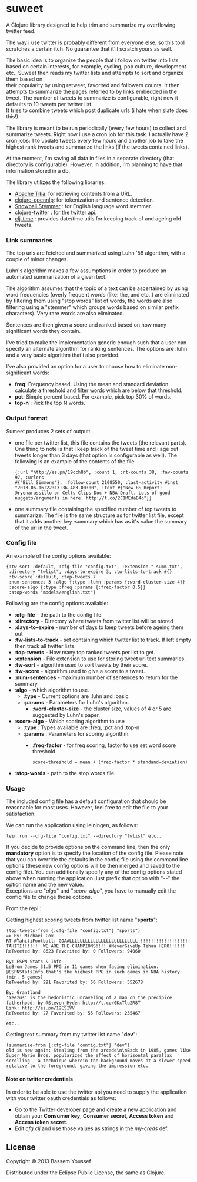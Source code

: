 # suweet

A Clojure library designed to help trim and summarize my overflowing twitter feed.

The way i use twitter is probably different from everyone else, so this tool scratches a certain itch. No guarantee that it'll scratch yours as well.

The basic idea is to organize the people that i follow on twitter into lists based on certain interests, for example, cycling, pop culture, development etc..
Suweet then reads my twitter lists and attempts to sort and organize them based on  
their popularity by using retweet, favorited and followers counts. It then attempts to summarize the pages referred to by links embedded in the tweet. The number of tweets to summarize is configurable, right now it defaults to 10 tweets per twitter list.  
It tries to combine tweets which post duplicate urls (i hate when slate does this!).

The library is meant to be run periodically (every few hours) to collect and summarize tweets.
Right now i use a cron job for this task. I actually have 2 cron jobs: 1 to update tweets every few hours and another job to take the highest rank tweets and summarize the links (if the tweets contained links).

At the moment, i'm saving all data in files in a separate directory (that directory is configurable). However, in addition, I'm planning to have that information stored in a db.

The library utilizes the following libraries:

- [Apache Tika](http://tika.apache.org/): for retrieving contents from a URL.
- [clojure-opennlp](https://github.com/dakrone/clojure-opennlp): for tokenization and sentence detection.
- [Snowball Stemmer](http://snowball.tartarus.org/) : for English language word stemmer.
- [clojure-twitter](https://github.com/mattrepl/clojure-twitter) : for the twitter api.
- [clj-time](https://github.com/KirinDave/clj-time) : provides date/time utils for keeping track of and ageing old tweets.


### Link summaries
The top urls are fetched and summarized using Luhn '58 algorithm, with a couple of minor changes. 

Luhn's algorithm makes a few assumptions in order to produce an automated summarization of a given text. 

The algorithm assumes that the topic of a text can be ascertained by using word frequencies (overly frequent words (like: the, and etc..) are eliminated by filtering them using "stop words" list of words, the words are also filtering using a "stemmer" which groups words based on similar prefix characters). Very rare words are also eliminated.

Sentences are then given a score and ranked based on how many significant words they contain.  

I've tried to make the implementation generic enough such that a user can specify an alternate algorithm for ranking sentences. The options are :luhn and a very basic algorithm that i also provided.

I've also provided an option for a user to choose how to eliminate non-significant words:

- **freq**: Frequency based. Using the mean and standard deviation calculate a threshold and filter words which are below that threshold. 
- **pct**: Simple percent based. For example, pick top 30% of words.
- **top-n** : Pick the top N words.

### Output format

Sumeet produces 2 sets of output:
 
- one file per twitter list, this file contains the tweets (the relevant parts). One thing to note is that i keep track of the tweet time and i age out tweets longer than 3 days (that option is configurable as well). The following is an example of the contents of the file:

      {:url "http://es.pn/19cch8b", :count 1, :rt-counts 38, :fav-counts 97, :urlers
      #{"Bill Simmons"}, :follow-count 2108550, :last-activity #inst "2013-06-16T22:13:36.483-00:00", :text #{"New BS Report: @ryenarussillo on Celts-Clips-Doc + NBA Draft. Lots of good nuggets/arguments in here. http://t.co/2C1MEdaB4o"}}

- one summary file containing the specified number of top tweets to summarize. The file is the same structure as for twitter list file, except that it adds another key :summary which has as it's value the summary of the url in the tweet.

### Config file
An example of the config options available:

    {:tw-sort :default, :cfg-file "config.txt", :extension "-summ.txt", 
     :directory "twlist", :days-to-expire 3, :tw-lists-to-track #{}
     :tw-score :default, :top-tweets 7 
     :num-sentences 3 :algo {:type :luhn :params {:word-cluster-size 4}} 
     :score-algo {:type :freq :params {:freq-factor 0.5}} 
     :stop-words "models/english.txt"}

Following are the config options available:

-  :**cfg-file** - the path to the config file
-  :**directory**  - Directory where tweets from twitter list will be stored
-  :**days-to-expire** - number of days to keep tweets before ageing them out
-  :**tw-lists-to-track** - set containing which twitter list to track. If left empty then track all twitter lists.
-  :**top-tweets** - How many top ranked tweets per list to get.
-  :**extension** - File extension to use for storing tweet url text summaries.
-  :**tw-sort** - algorithm used to sort tweets by their score.
-  :**tw-score** - algorithm used to give a score to a tweet.
-  :**num-sentences** - maximum number of sentences to return for the summary
-  :**algo** - which algorithm to use.
   - :**type** - Current options are :luhn and :basic
   - :**params** - Parameters for Luhn's algorithm.
       - :**word-cluster-size** - the cluster size, values of 4 or 5 are suggested by Luhn's paper.
- :**score-algo** - Which scoring algorithm to use
    - :**type** : Types available are :freq, :pct and :top-n
    - :**params** : Parameters for scoring algorithm.
        - :**freq-factor** - for freq scoring, factor to use set word score threshold.
        
          `score-threshold = mean + (freq-factor * standand-deviation)`
- :**stop-words** - path to the stop words file.



### Usage

The included config file has a default configuration that should be reasonable for most uses. However, feel free to edit the file to your satisfaction.

We can run the application using leiningen, as follows:

`lein run --cfg-file "config.txt" --directory "twlist" etc..`

If you decide to provide options on the command line, then the only **mandatory** option is to specify the location of the config file.
Please note that you can override the defaults in the config file using the command line options (these new config options will be then merged and saved to the config file).
You can additionally specify any of the config options stated above when running the application Just prefix that option with "--" the option name and the new value.  
Exceptions are "*algo*" and "*score-algo*", you have to manually edit the config file to change those options. 

From the repl :

Getting highest scoring tweets from twitter list name "**sports**":

    (top-tweets-from {:cfg-file "config.txt"} "sports")
    => By: Michael Cox
    RT @TahitiFootball: GOAALLLLLLLLLLLLLLLLLLLLLLLLLL!!!!!!!!!!!!!!!!!!!! TAHITI!!!!!!! WE ARE THE CHAMPIONS!!!! #NeverGiveUp Tehau HERO!!!!!!
    ReTweeted by: 8623 Favorited by: 0 Followers: 94060
    
    By: ESPN Stats & Info
    LeBron James 31.5 PPG in 11 games when facing elimination. @ESPNStatsInfo that's the highest PPG in such games in NBA history (min. 5 games)
    ReTweeted by: 291 Favorited by: 56 Followers: 552678
    
    By: Grantland
    'Yeezus' is the hedonistic unraveling of a man on the precipice fatherhood, by @Steven_Hyden http://t.co/0KxTlu2R8T
    Link: http://es.pn/12ESIVV
    ReTweeted by: 27 Favorited by: 55 Followers: 235467
    
    etc..
    
Getting text summary from my twitter list name "**dev**":

    (summarize-from {:cfg-file "config.txt"} "dev")
    old is new again: Stealing from the arcade\n\nBack in 1985, games like Super Mario Bros. popularized the effect of horizontal parallax scrolling – a technique wherein the background moves at a slower speed relative to the foreground, giving the impression etc…
    
    

#### Note on twitter credentials
In order to be able to use the twitter api you need to supply the application with your twitter oauth credentials as follows:

- Go to the Twitter developer page and create a new [application](https://dev.twitter.com/apps/new) and obtain your **Consumer key**, **Consumer secret**, **Access token** and **Access token secret**.
- Edit *cfg.clj* and use those values as strings in the *my-creds* def.

## License

Copyright © 2013 Bassem Youssef

Distributed under the Eclipse Public License, the same as Clojure.
